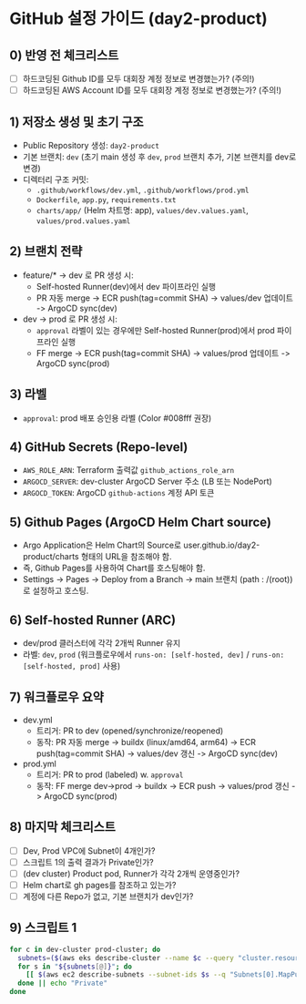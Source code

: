 # GitHub 설정 가이드 (day2-product)

## 0) 반영 전 체크리스트
- [ ] 하드코딩된 Github ID를 모두 대회장 계정 정보로 변경했는가? (주의!)
- [ ] 하드코딩된 AWS Account ID를 모두 대회장 계정 정보로 변경했는가? (주의!)

## 1) 저장소 생성 및 초기 구조
- Public Repository 생성: `day2-product`
- 기본 브랜치: `dev` (초기 main 생성 후 `dev`, `prod` 브랜치 추가, 기본 브랜치를 dev로 변경)
- 디렉터리 구조 커밋:
  - `.github/workflows/dev.yml`, `.github/workflows/prod.yml`
  - `Dockerfile`, `app.py`, `requirements.txt`
  - `charts/app/` (Helm 차트명: app), `values/dev.values.yaml`, `values/prod.values.yaml`

## 2) 브랜치 전략
- feature/* -> dev 로 PR 생성 시:
  - Self-hosted Runner(dev)에서 dev 파이프라인 실행
  - PR 자동 merge -> ECR push(tag=commit SHA) -> values/dev 업데이트 -> ArgoCD sync(dev)
- dev -> prod 로 PR 생성 시:
  - `approval` 라벨이 있는 경우에만 Self-hosted Runner(prod)에서 prod 파이프라인 실행
  - FF merge -> ECR push(tag=commit SHA) -> values/prod 업데이트 -> ArgoCD sync(prod)

## 3) 라벨
- `approval`: prod 배포 승인용 라벨 (Color #008fff 권장)

## 4) GitHub Secrets (Repo-level)
- `AWS_ROLE_ARN`: Terraform 출력값 `github_actions_role_arn`
- `ARGOCD_SERVER`: dev-cluster ArgoCD Server 주소 (LB 또는 NodePort)
- `ARGOCD_TOKEN`: ArgoCD `github-actions` 계정 API 토큰

## 5) Github Pages (ArgoCD Helm Chart source)
- Argo Application은 Helm Chart의 Source로 user.github.io/day2-product/charts 형태의 URL을 참조해야 함.
- 즉, Github Pages를 사용하여 Chart를 호스팅해야 함.
- Settings -> Pages -> Deploy from a Branch -> main 브랜치 (path : /(root))로 설정하고 호스팅.

## 6) Self-hosted Runner (ARC)
- dev/prod 클러스터에 각각 2개씩 Runner 유지
- 라벨: `dev`, `prod` (워크플로우에서 `runs-on: [self-hosted, dev]` / `runs-on: [self-hosted, prod]` 사용)

## 7) 워크플로우 요약
- dev.yml
  - 트리거: PR to dev (opened/synchronize/reopened)
  - 동작: PR 자동 merge -> buildx (linux/amd64, arm64) -> ECR push(tag=commit SHA) -> values/dev 갱신 -> ArgoCD sync(dev)
- prod.yml
  - 트리거: PR to prod (labeled) w. `approval`
  - 동작: FF merge dev->prod -> buildx -> ECR push -> values/prod 갱신 -> ArgoCD sync(prod)

## 8) 마지막 체크리스트
- [ ] Dev, Prod VPC에 Subnet이 4개인가?
- [ ] 스크립트 1의 출력 결과가 Private인가?
- [ ] (dev cluster) Product pod, Runner가 각각 2개씩 운영중인가?
- [ ] Helm chart로 gh pages를 참조하고 있는가?
- [ ] 계정에 다른 Repo가 없고, 기본 브랜치가 dev인가?

## 9) 스크립트 1
```sh
for c in dev-cluster prod-cluster; do
  subnets=($(aws eks describe-cluster --name $c --query "cluster.resourcesVpcConfig.subnetIds[]" --out text))
  for s in "${subnets[@]}"; do
    [[ $(aws ec2 describe-subnets --subnet-ids $s --q "Subnets[0].MapPublicIpOnLaunch" --out text) == "True" ]] && echo "Public" && break
  done || echo "Private"
done
```